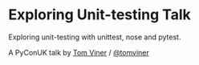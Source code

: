 Exploring Unit-testing Talk
===========================

Exploring unit-testing with unittest, nose and pytest.

A PyConUK talk by [Tom Viner](http://tomviner.co.uk) /
[@tomviner](http://twitter.com/tomviner)
